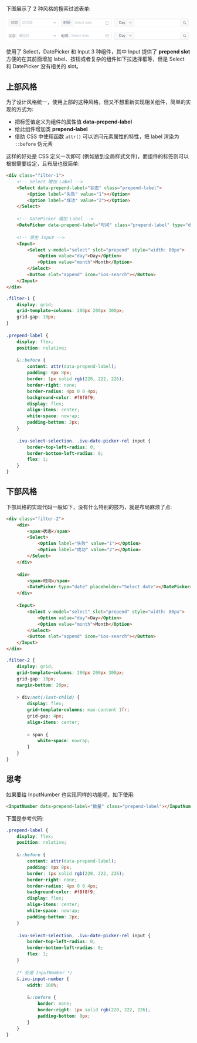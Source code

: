 下图展示了 2 种风格的搜索过滤表单:

<img src="img/with-label.png">

使用了 Select，DatePicker 和 Input 3 种组件，其中 Input 提供了 **prepend slot** 方便的在其前面增加 label、按钮或者复杂的组件如下拉选择框等，但是 Select 和 DatePicker 没有相关的 slot。

## 上部风格

为了设计风格统一，使用上部的这种风格，但又不想重新实现相关组件，简单的实现的方式为:

* 把标签值定义为组件的属性值 **data-prepend-label**
* 给此组件增加类 **prepend-label**
* 借助 CSS 中使用函数 `attr()` 可以访问元素属性的特性，把 label 渲染为 `::before` 伪元素

这样的好处是 CSS 定义一次即可 (例如放到全局样式文件)，而组件的标签则可以根据需要给定，且布局也很简单:

```html
<div class="filter-1">
    <!-- Select 增加 Label -->
    <Select data-prepend-label="状态" class="prepend-label">
        <Option label="失败" value="1"></Option>
        <Option label="成功" value="2"></Option>
    </Select>

    <!-- DatePicker 增加 Label -->
    <DatePicker data-prepend-label="时间" class="prepend-label" type="date" placeholder="Select date"></DatePicker>

    <!-- 原生 Input -->
    <Input>
        <Select v-model="select" slot="prepend" style="width: 80px">
            <Option value="day">Day</Option>
            <Option value="month">Month</Option>
        </Select>
        <Button slot="append" icon="ios-search"></Button>
    </Input>
</div>
```

```css
.filter-1 {
    display: grid;
    grid-template-columns: 200px 200px 300px;
    grid-gap: 10px;
}

.prepend-label {
    display: flex;
    position: relative;

    &::before {
        content: attr(data-prepend-label);
        padding: 0px 8px;
        border: 1px solid rgb(220, 222, 226);
        border-right: none;
        border-radius: 4px 0 0 4px;
        background-color: #f8f8f9;
        display: flex;
        align-items: center;
        white-space: nowrap;
        padding-bottom: 2px;
    }

    .ivu-select-selection, .ivu-date-picker-rel input {
        border-top-left-radius: 0;
        border-bottom-left-radius: 0;
        flex: 1;
    }
}
```

## 下部风格

下部风格的实现代码一般如下，没有什么特别的技巧，就是布局麻烦了点:

```html
<div class="filter-2">
    <div>
        <span>状态</span>
        <Select>
            <Option label="失败" value="1"></Option>
            <Option label="成功" value="2"></Option>
        </Select>
    </div>

    <div>
        <span>时间</span>
        <DatePicker type="date" placeholder="Select date"></DatePicker>
    </div>

    <Input>
        <Select v-model="select" slot="prepend" style="width: 80px">
            <Option value="day">Day</Option>
            <Option value="month">Month</Option>
        </Select>
        <Button slot="append" icon="ios-search"></Button>
    </Input>
</div>
```

```css
.filter-2 {
    display: grid;
    grid-template-columns: 200px 200px 300px;
    grid-gap: 10px;
    margin-bottom: 20px;

    > div:not(:last-child) {
        display: flex;
        grid-template-columns: max-content 1fr;
        grid-gap: 4px;
        align-items: center;

        > span {
            white-space: nowrap;
        }
    }
}
```

## 思考

如果要给 InputNumber 也实现同样的功能呢，如下使用:

```html
<InputNumber data-prepend-label="数量" class="prepend-label"></InputNumber>
```

下面是参考代码:

```css
.prepend-label {
    display: flex;
    position: relative;

    &::before {
        content: attr(data-prepend-label);
        padding: 0px 8px;
        border: 1px solid rgb(220, 222, 226);
        border-right: none;
        border-radius: 4px 0 0 4px;
        background-color: #f8f8f9;
        display: flex;
        align-items: center;
        white-space: nowrap;
        padding-bottom: 2px;
    }

    .ivu-select-selection, .ivu-date-picker-rel input {
        border-top-left-radius: 0;
        border-bottom-left-radius: 0;
        flex: 1;
    }

    /* 处理 InputNumber */
    &.ivu-input-number {
        width: 100%;

        &::before {
            border: none;
            border-right: 1px solid rgb(220, 222, 226);
            padding-bottom: 0px;
        }
    }
}
```

